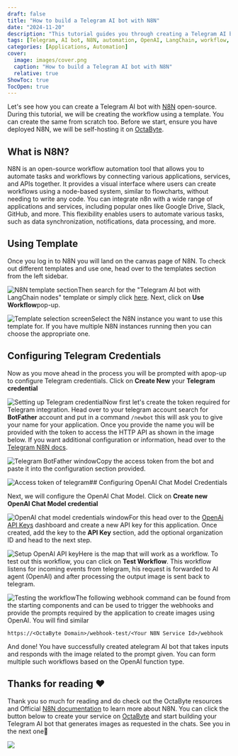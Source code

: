 ```yaml
---
draft: false
title: "How to build a Telegram AI bot with N8N"
date: "2024-11-20"
description: "This tutorial guides you through creating a Telegram AI bot using the open-source N8N automation tool. You will learn how to set up the Telegram and OpenAI credentials, use a workflow template, and integrate the AI bot to generate images based on user inputs in Telegram chats."
tags: [Telegram, AI bot, N8N, automation, OpenAI, LangChain, workflow, self-hosting, OctaByte, credentials, tutorial, image generation]
categories: [Applications, Automation]
cover:
  image: images/cover.png
  caption: "How to build a Telegram AI bot with N8N"
  relative: true
ShowToc: true
TocOpen: true
---
```



Let's see how you can create a Telegram AI bot with [N8N](images/n8n) open\-source. During this tutorial, we will be creating the workflow using a template. You can create the same from scratch too. Before we start, ensure you have deployed N8N, we will be self\-hosting it on [OctaByte](images/n8n).

## What is N8N?

N8N is an open\-source workflow automation tool that allows you to automate tasks and workflows by connecting various applications, services, and APIs together. It provides a visual interface where users can create workflows using a node\-based system, similar to flowcharts, without needing to write any code. You can integrate n8n with a wide range of applications and services, including popular ones like Google Drive, Slack, GitHub, and more. This flexibility enables users to automate various tasks, such as data synchronization, notifications, data processing, and more.

## Using Template

Once you log in to N8N you will land on the canvas page of N8N. To check out different templates and use one, head over to the templates section from the left sidebar. 

![N8N template section](images/Screenshot-2024-05-27-at-11.39.21-PM.jpg)Then search for the "Telegram AI bot with LangChain nodes" template or simply click [here](https://arc.net/l/quote/edawurcd?ref=blog.octabyte.io). Next, click on **Use Workflow**pop\-up.

![Template selection screen](images/Screenshot-2024-05-27-at-11.43.08-PM.jpg)Select the N8N instance you want to use this template for. If you have multiple N8N instances running then you can choose the appropriate one.

## Configuring Telegram Credentials

Now as you move ahead in the process you will be prompted with apop\-up to configure Telegram credentials. Click on **Create New** your  **Telegram credential** 

![Setting up Telegram credential](images/Screenshot-2024-05-27-at-11.44.51-PM.jpg)Now first let's create the token required for Telegram integration. Head over to your telegram account search for **BotFather** account and put in a command `/newbot` this will ask you to give your name for your application. Once you provide the name you will be provided with the token to access the HTTP API as shown in the image below. If you want additional configuration or information, head over to the [Telegram N8N docs](https://docs.n8n.io/integrations/builtin/credentials/telegram/?ref=blog.octabyte.io).

![Telegram BotFather window](images/Screenshot-2024-05-28-at-12.04.39-AM-1.jpg)Copy the access token from the bot and paste it into the configuration section provided.

![Access token of telegram](images/Screenshot-2024-05-27-at-11.54.59-PM-1.jpg)## Configuring OpenAI Chat Model Credentials

Next, we will configure the OpenAI Chat Model. Click on **Create new OpenAI Chat Model credential** 

![OpenAI chat model credentials window](images/Screenshot-2024-05-27-at-11.45.26-PM-1.jpg)For this head over to the [OpenAi API Keys](https://platform.openai.com/api-keys?ref=blog.octabyte.io) dashboard and create a new API key for this application. Once created, add the key to the **API Key** section, add the optional organization ID and head to the next step.

![Setup OpenAI API key ](images/Screenshot-2024-05-27-at-11.55.11-PM.jpg)Here is the map that will work as a workflow. To test out this workflow, you can click on **Test Workflow**. This workflow listens for incoming events from telegram, his request is forwarded to AI agent (OpenAI) and after processing the output image is sent back to telegram.

![Testing the workflow](images/Screenshot-2024-05-28-at-12.02.01-AM.jpg)The following webhook command can be found from the starting components and can be used to trigger the webhooks and provide the prompts required by the application to create images using OpenAI. You will find similar


```
https://<OctaByte Domain>/webhook-test/<Your N8N Service Id>/webhook
```
And done! You have successfully created atelegram AI bot that takes inputs and responds with the image related to the prompt given. You can form multiple such workflows based on the OpenAI function type.

## **Thanks for reading ❤️**

Thank you so much for reading and do check out the OctaByte resources and Official [N8N documentation](https://docs.n8n.io/?ref=blog.octabyte.io) to learn more about N8N. You can click the button below to create your service on [OctaByte](images/n8n) and start building your Telegram AI bot that generates images as requested in the chats. See you in the next one👋

[![](/images/octabyte-deploy.png)](images/n8n)

